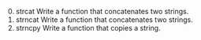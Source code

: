 0. strcat
Write a function that concatenates two strings.
1. strncat
Write a function that concatenates two strings.
2. strncpy
Write a function that copies a string.


